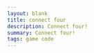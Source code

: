 ```yaml
---
layout: blank
title: connect four
description: Connect four!
summary: Connect four!
tags: game code
---
```

<link rel="stylesheet" href="/assets/connect-four/main.css">
<script type="text/javascript" src="/assets/connect-four/Board.js"></script>
<script type="text/javascript" src="/assets/connect-four/Hole.js"></script>
<script type="text/javascript" src="/assets/connect-four/Disc.js"></script>
<script type="text/javascript" src="/assets/connect-four/Slot.js"></script>
<script type="text/javascript" src="/assets/connect-four/game.js"></script>

